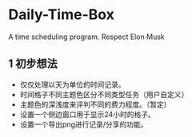 # Daily-Time-Box
A time scheduling program.
Respect Elon·Musk
## 1 初步想法
- 仅仅处理以天为单位的时间记录。
- 时间格子不同主题色区分不同类型任务（用户自定义）
- 主题色的深浅度来评判不同的费力程度。（暂定）
- 设置一个侧边窗口用于显示24小时的格子。
- 设置一个导出png进行记录/分享的功能。

